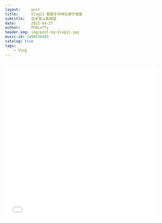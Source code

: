 ```yaml
---
layout:     post
title:      Vlog11 葡萄牙辛特拉摩尔城堡
subtitle:   徒步登山看城堡
date:       2022-04-27
author:     PhDLuffy
header-img: img/post-bg-Vlog11.jpg
music-id: 1490536483
catalog: true
tags:
    - Vlog
---
```



<br>

<iframe 
frameborder="no" 
src="//player.bilibili.com/player.html?aid=683509329&bvid=BV1SS4y1c75p&cid=586404332&page=1&high_quality=1" 
width="100%" 
height="500">
</iframe>


